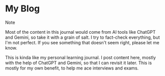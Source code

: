 # My Blog

> [!NOTE]
> Most of the content in this journal would come from AI tools like ChatGPT and Gemini, so take it with a grain of salt. I try to fact-check everything, but I'm not perfect. If you see something that doesn't seem right, please let me know.

This is kinda like my personal learning journal. I post content here, mostly with the help of ChatGPT and Gemini, so that I can revisit it later. This is mostly for my own benefit, to help me ace interviews and exams.
